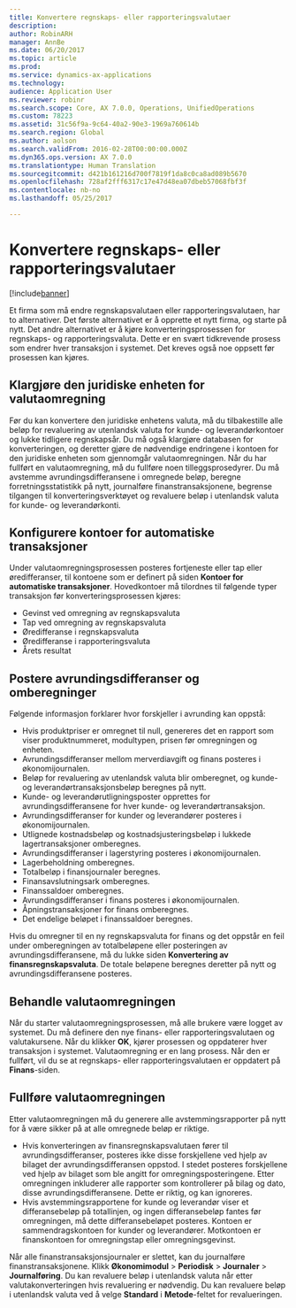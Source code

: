 ```yaml
---
title: Konvertere regnskaps- eller rapporteringsvalutaer
description: 
author: RobinARH
manager: AnnBe
ms.date: 06/20/2017
ms.topic: article
ms.prod: 
ms.service: dynamics-ax-applications
ms.technology: 
audience: Application User
ms.reviewer: robinr
ms.search.scope: Core, AX 7.0.0, Operations, UnifiedOperations
ms.custom: 78223
ms.assetid: 31c56f9a-9c64-40a2-90e3-1969a760614b
ms.search.region: Global
ms.author: aolson
ms.search.validFrom: 2016-02-28T00:00:00.000Z
ms.dyn365.ops.version: AX 7.0.0
ms.translationtype: Human Translation
ms.sourcegitcommit: d421b161216d700f7819f1da8c0ca8ad089b5670
ms.openlocfilehash: 728af2fff6317c17e47d48ea07dbeb57068fbf3f
ms.contentlocale: nb-no
ms.lasthandoff: 05/25/2017

---
```


# <a name="convert-accounting-or-reporting-currencies"></a>Konvertere regnskaps- eller rapporteringsvalutaer

[!include[banner](../includes/banner.md)]




Et firma som må endre regnskapsvalutaen eller rapporteringsvalutaen, har to alternativer. Det første alternativet er å opprette et nytt firma, og starte på nytt. Det andre alternativet er å kjøre konverteringsprosessen for regnskaps- og rapporteringsvaluta. Dette er en svært tidkrevende prosess som endrer hver transaksjon i systemet. Det kreves også noe oppsett før prosessen kan kjøres.

## <a name="preparing-the-legal-entity-for-currency-conversion"></a>Klargjøre den juridiske enheten for valutaomregning
Før du kan konvertere den juridiske enhetens valuta, må du tilbakestille alle beløp for revaluering av utenlandsk valuta for kunde- og leverandørkontoer og lukke tidligere regnskapsår. Du må også klargjøre databasen for konverteringen, og deretter gjøre de nødvendige endringene i kontoen for den juridiske enheten som gjennomgår valutaomregningen. Når du har fullført en valutaomregning, må du fullføre noen tilleggsprosedyrer. Du må avstemme avrundingsdifferansene i omregnede beløp, beregne forretningsstatistikk på nytt, journalføre finanstransaksjonene, begrense tilgangen til konverteringsverktøyet og revaluere beløp i utenlandsk valuta for kunde- og leverandørkonti.

## <a name="setting-up-accounts-for-automatic-transactions"></a>Konfigurere kontoer for automatiske transaksjoner
Under valutaomregningsprosessen posteres fortjeneste eller tap eller øredifferanser, til kontoene som er definert på siden **Kontoer for automatiske transaksjoner**. Hovedkontoer må tilordnes til følgende typer transaksjon før konverteringsprosessen kjøres:

-   Gevinst ved omregning av regnskapsvaluta
-   Tap ved omregning av regnskapsvaluta
-   Øredifferanse i regnskapsvaluta
-   Øredifferanse i rapporteringsvaluta
-   Årets resultat

## <a name="posting-rounding-differences-and-sum-recalculations"></a>Postere avrundingsdifferanser og omberegninger
Følgende informasjon forklarer hvor forskjeller i avrunding kan oppstå:

-   Hvis produktpriser er omregnet til null, genereres det en rapport som viser produktnummeret, modultypen, prisen før omregningen og enheten.
-   Avrundingsdifferanser mellom merverdiavgift og finans posteres i økonomijournalen.
-   Beløp for revaluering av utenlandsk valuta blir omberegnet, og kunde- og leverandørtransaksjonsbeløp beregnes på nytt.
-   Kunde- og leverandørutligningsposter opprettes for avrundingsdifferansene for hver kunde- og leverandørtransaksjon.
-   Avrundingsdifferanser for kunder og leverandører posteres i økonomijournalen.
-   Utlignede kostnadsbeløp og kostnadsjusteringsbeløp i lukkede lagertransaksjoner omberegnes.
-   Avrundingsdifferanser i lagerstyring posteres i økonomijournalen.
-   Lagerbeholdning omberegnes.
-   Totalbeløp i finansjournaler beregnes.
-   Finansavslutningsark omberegnes.
-   Finanssaldoer omberegnes.
-   Avrundingsdifferanser i finans posteres i økonomijournalen.
-   Åpningstransaksjoner for finans omberegnes.
-   Det endelige beløpet i finanssaldoer beregnes.

Hvis du omregner til en ny regnskapsvaluta for finans og det oppstår en feil under omberegningen av totalbeløpene eller posteringen av avrundingsdifferansene, må du lukke siden **Konvertering av finansregnskapsvaluta**. De totale beløpene beregnes deretter på nytt og avrundingsdifferansene posteres.

## <a name="processing-the-currency-conversion"></a>Behandle valutaomregningen
Når du starter valutaomregningsprosessen, må alle brukere være logget av systemet. Du må definere den nye finans- eller rapporteringsvalutaen og valutakursene. Når du klikker **OK**, kjører prosessen og oppdaterer hver transaksjon i systemet. Valutaomregning er en lang prosess. Når den er fullført, vil du se at regnskaps- eller rapporteringsvalutaen er oppdatert på **Finans**-siden.

## <a name="completing-the-currency-conversion"></a>Fullføre valutaomregningen
Etter valutaomregningen må du generere alle avstemmingsrapporter på nytt for å være sikker på at alle omregnede beløp er riktige.

-   Hvis konverteringen av finansregnskapsvalutaen fører til avrundingsdifferanser, posteres ikke disse forskjellene ved hjelp av bilaget der avrundingsdifferansen oppstod. I stedet posteres forskjellene ved hjelp av bilaget som ble angitt for omregningsposteringene. Etter omregningen inkluderer alle rapporter som kontrollerer på bilag og dato, disse avrundingsdifferansene. Dette er riktig, og kan ignoreres.
-   Hvis avstemmingsrapportene for kunde og leverandør viser et differansebeløp på totallinjen, og ingen differansebeløp fantes før omregningen, må dette differansebeløpet posteres. Kontoen er sammendragskontoen for kunder og leverandører. Motkontoen er finanskontoen for omregningstap eller omregningsgevinst.

Når alle finanstransaksjonsjournaler er slettet, kan du journalføre finanstransaksjonene. Klikk **Økonomimodul** &gt; **Periodisk** &gt; **Journaler** &gt; **Journalføring**. Du kan revaluere beløp i utenlandsk valuta når etter valutakonverteringen hvis revaluering er nødvendig. Du kan revaluere beløp i utenlandsk valuta ved å velge **Standard** i **Metode**-feltet for revalueringen.




